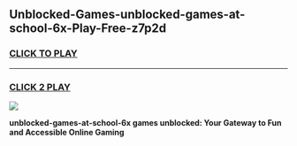 
## Unblocked-Games-unblocked-games-at-school-6x-Play-Free-z7p2d
<h3>
<a href="https://premium76.site?title=unblocked-games-at-school-6x&ref=10A">CLICK TO PLAY</a></h3>
<hr>

<h3>
<a href="https://premium76.site?title=unblocked-games-at-school-6x&ref=10A">CLICK 2 PLAY</a>
  
</h3>

<a href="https://premium76.site?title=unblocked-games-at-school-6x&ref=10A"><img src="https://clearcache.store/games.png"></a>


**unblocked-games-at-school-6x games unblocked: Your Gateway to Fun and Accessible Online Gaming**
